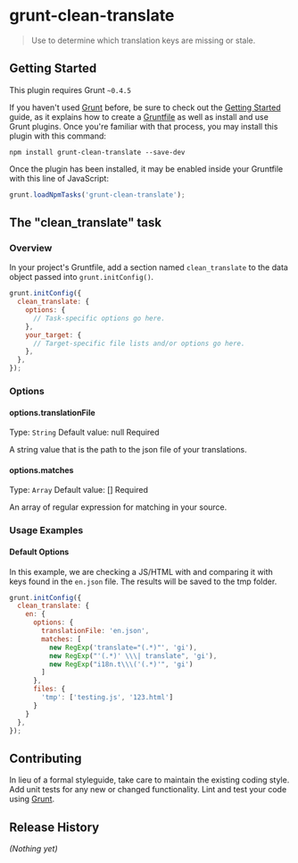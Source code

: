# grunt-clean-translate

> Use to determine which translation keys are missing or stale.

## Getting Started
This plugin requires Grunt `~0.4.5`

If you haven't used [Grunt](http://gruntjs.com/) before, be sure to check out the [Getting Started](http://gruntjs.com/getting-started) guide, as it explains how to create a [Gruntfile](http://gruntjs.com/sample-gruntfile) as well as install and use Grunt plugins. Once you're familiar with that process, you may install this plugin with this command:

```shell
npm install grunt-clean-translate --save-dev
```

Once the plugin has been installed, it may be enabled inside your Gruntfile with this line of JavaScript:

```js
grunt.loadNpmTasks('grunt-clean-translate');
```

## The "clean_translate" task

### Overview
In your project's Gruntfile, add a section named `clean_translate` to the data object passed into `grunt.initConfig()`.

```js
grunt.initConfig({
  clean_translate: {
    options: {
      // Task-specific options go here.
    },
    your_target: {
      // Target-specific file lists and/or options go here.
    },
  },
});
```

### Options

#### options.translationFile
Type: `String`
Default value: null
Required

A string value that is the path to the json file of your translations.

#### options.matches
Type: `Array`
Default value: []
Required

An array of regular expression for matching in your source.

### Usage Examples

#### Default Options
In this example, we are checking a JS/HTML with and comparing it with keys found in the `en.json` file.  The results will be saved to the tmp folder.

```js
grunt.initConfig({
  clean_translate: {
    en: {
      options: {
        translationFile: 'en.json',
        matches: [
          new RegExp('translate="(.*)"', 'gi'),
          new RegExp("'(.*)' \\\| translate", 'gi'),
          new RegExp("i18n.t\\\('(.*)'", 'gi')
        ]
      },
      files: {
        'tmp': ['testing.js', '123.html']
      }
    }
  },
});
```

## Contributing
In lieu of a formal styleguide, take care to maintain the existing coding style. Add unit tests for any new or changed functionality. Lint and test your code using [Grunt](http://gruntjs.com/).

## Release History
_(Nothing yet)_
